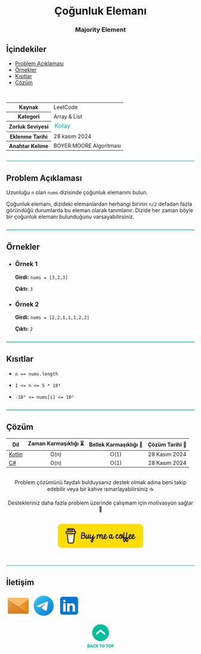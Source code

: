 <h1 align="center">
Çoğunluk Elemanı<a name="article-top"></a>
</h1>

<h3 align="center">Majority Element</h3>

## İçindekiler

- [Problem Açıklaması](#problem-açıklaması)
- [Örnekler](#örnekler)
- [Kısıtlar](#kısıtlar)
- [Çözüm](#çözüm)

<br>

<table>
  <tr>
    <th style="font-weight: bold;">Kaynak</th>
    <td>LeetCode</td>
  </tr>
  <tr>
    <th style="font-weight: bold;">Kategori</th>
    <td>Array & List</td>
  </tr>
  <tr>
    <th style="font-weight: bold;">Zorluk Seviyesi</th>
    <td><img src="../0 İçerik Resources/Zorluk Seviyeleri/Kolay.png" alt="Kolay" height="20"/></td>
  </tr>
  <tr>
    <th style="font-weight: bold;">Eklenme Tarihi</th>
    <td>28 kasım 2024</td>
  </tr>
  <tr>
    <th style="font-weight: bold;">Anahtar Kelime</th>
    <td>BOYER MOORE Algoritması</td>
  </tr>
</table>


![-----------------------------------------------------](../../Readme%20Resources/Line.png)

## Problem Açıklaması 

Uzunluğu `n` olan `nums` dizisinde çoğunluk elemanını bulun.

Çoğunluk elemanı, dizideki elemanlardan herhangi birinin `n/2` defadan fazla göründüğü durumlarda bu eleman olarak tanımlanır.
Dizide her zaman böyle bir çoğunluk elemanı bulunduğunu varsayabilirsiniz.


![-----------------------------------------------------](../../Readme%20Resources/Line.png)

## Örnekler

- ### Örnek 1

  **Girdi:** `nums = [3,2,3]`

  **Çıktı:** `3`

- ### Örnek 2

  **Girdi:** `nums = [2,2,1,1,1,2,2]`

  **Çıktı:** `2`


![-----------------------------------------------------](../../Readme%20Resources/Line.png)

## Kısıtlar

- `n == nums.length`

- `1 <= n <= 5 * 10⁴`

- `-10⁹ <= nums[i] <= 10⁹`


![-----------------------------------------------------](../../Readme%20Resources/Line.png)

## Çözüm

<table>
  <thead>
    <tr>
      <th>Dil</th>
      <th>Zaman Karmaşıklığı ⏳</th>
      <th>Bellek Karmaşıklığı 🧠</th>
      <th>Çözüm Tarihi 📅</th>
    </tr>
  </thead>
  <tbody>
    <tr>
      <td><a href="./Kotlin.kt">Kotlin</a></td>
      <td align="center">O(n)</td>
      <td align="center">O(1)</td>
      <td align="center">28 Kasım 2024</td>
    </tr>
    <tr>
      <td><a href="./CSharp.cs">C#</a></td>
      <td align="center">O(n)</td>
      <td align="center">O(1)</td>
      <td align="center">28 Kasım 2024</td>
    </tr>
  </tbody>
</table>

<br>

<div align="center">
Problem çözümünü faydalı bulduysanız destek olmak adına beni takip edebilir veya bir kahve ısmarlayabilirsiniz ☕

Destekleriniz daha fazla problem üzerinde çalışmam için motivasyon sağlar 🚀
</div>

<br>

<div align="center">
  <a href="https://buymeacoffee.com/mustafatoktas"><img src="../../Readme Resources/Communication/Buy Me a Coffee.png" alt="Buy Me a Coffee" height="64"/></a>
</div>

<br>


![-----------------------------------------------------](../../Readme%20Resources/Line.png)

## İletişim

<a href="mailto:info@mustafatoktas.com"             ><img src="../../Readme Resources/Communication/Mail.png"     alt="Mail"     width="64"/></a>
<a href="https://t.me/mustafatoktas00"              ><img src="../../Readme Resources/Communication/Telegram.png" alt="Telegram" width="64"/></a>
<a href="https://www.linkedin.com/in/mustafatoktas/"><img src="../../Readme Resources/Communication/LinkedIn.png" alt="LinkedIn" width="64"/></a>

<div align="center">
  <a href="#article-top"><img src="../../Readme Resources/Back to Top.png" alt="Back to Top" height="64"/></a>
</div>